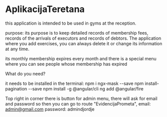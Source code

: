 # AplikacijaTeretana

this application is intended to be used in gyms at the reception.

purpose:
its purpose is to keep detailed records of membership fees, 
records of the arrivals of executors and records of debtors.
The application where you add exercises, you can always delete 
it or change its information at any time.

its monthly membership expires every month and there is a special menu
where you can see people whose membership has expired

What do you need?

it needs to be installed in the terminal:
npm i ngx-mask --save
npm install-pagination --save
npm install -g @angular/cli
ng add @angular/fire

Top right in corner there is button for admin menu,
there will ask for email and password so then you can go to
route "EvidencijaPrometa",
email: admin@gmail.com
password: admindjordje
